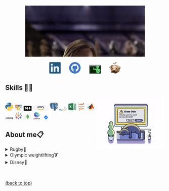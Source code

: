<html>
	<head>
	</head>
<p align="center">
	<a id="footer"><img src="https://github.com/samuelroiz/samuelroiz.github.io/blob/main/images_for_readme/hello_there.gif?raw=true" width="75%" height="auto"/></a>
</p>
<p align="center">
  <a href="https://www.linkedin.com/in/samuel-roiz/"><img width="36px" alt="Linkedln" title="Linkedln" src="https://github.com/samuelroiz/samuelroiz.github.io/blob/main/images_for_readme/linkedln_logo_retry.png?raw=true" /></a>
  &#8287;&#8287;&#8287;&#8287;&#8287;
  <a href="https://github.com/samuelroiz"><img width="36px" alt="GitHub Homepage" title="GitHub Homepage" src="https://github.com/samuelroiz/samuelroiz.github.io/blob/main/images_for_readme/github_icon_blue.png?raw=true"/></a>
  &#8287;&#8287;&#8287;&#8287;&#8287;
<a href="https://samuelroiz.github.io/index.html"><img width="36px" alt="Portfolio" title="Portfolio" src="https://github.com/samuelroiz/samuelroiz.github.io/blob/main/assets/images/pip_boy_imgg.jpeg"/></a>
&#8287;&#8287;&#8287;&#8287;&#8287;
<a href="https://samuelroiz.github.io/PAGES-FILES/dog-related/dog-blog.html"><img width="36px" alt="Dog Foster Rescue" title="Dog Foster Rescue" src="https://github.com/samuelroiz/samuelroiz.github.io/blob/main/assets/images/penny_head.png"/></a>
</p>
	<h2>  Skills &#x1F468;&#x200D;&#x1F4BB; </h2>
		<a href="https://github.com/samuelroiz"><img align="right" width="43.3%" src="https://github.com/samuelroiz/samuelroiz.github.io/blob/main/images_for_readme/cat_on_computer_gif.gif?raw=true"/></a>
<!-- 		<a href="https://github.com/samuelroiz"><img width="50%" src="https://github-readme-stats.vercel.app/api?username=samuelroiz"></a> -->
		<br>
		<a align="left" href="https://www.python.org/"><img alt="Python" title="Python"  width="25px" src="https://github.com/samuelroiz/samuelroiz.github.io/blob/main/images_for_readme/python_logo.jpg?raw=true"></a>
		<a align="left" href="https://html.com/"><img alt="HTML, JS, CSS" title="HTML/JS/CSS" width="25px" src="https://github.com/samuelroiz/samuelroiz.github.io/blob/main/images_for_readme/css_java_jss_logo.jpg?raw=true"></a>
		<a align="left" href=https://www.markdownguide.org/""><img alt="MARKDOWN" title="MARKDOWN" width="25px" src="https://github.com/samuelroiz/samuelroiz.github.io/blob/main/images_for_readme/markdown_logo.png?raw=true"></a>
		<a align="left" href="https://aws.amazon.com/"><img alt="AWS" title="AWS" width="50px" src="https://github.com/samuelroiz/samuelroiz.github.io/blob/main/images_for_readme/aws_logo.jpg?raw=true"></a>
		<a align="left" href="https://www.postgresql.org/"><img alt="PostgreSQL" title="PostgreSQL" width="25px" src="https://github.com/samuelroiz/samuelroiz.github.io/blob/main/images_for_readme/elephant_sql_logo.png?raw=true"></a>
		<a align="left" href="https://www.mysql.com/"><img alt="MySQL" title="MySQL" width="25px" src="https://github.com/samuelroiz/samuelroiz.github.io/blob/main/images_for_readme/mysql_logo.png?raw=true"></a>
		<a align="left" href="https://www.microsoft.com/en-us/microsoft-365/excel"><img alt="Excel" title="Excel" width="25px" src="https://github.com/samuelroiz/samuelroiz.github.io/blob/main/images_for_readme/excel_logo.png?raw=true"></a>
		<a align="left" href="https://jupyter.org/"><img alt="JupyterNotebook" title="JupyterNotebook" width="25px" src="https://github.com/samuelroiz/samuelroiz.github.io/blob/main/images_for_readme/jupyter_notebook_logo.png?raw=true"></a>
		<a align="left" href="https://www.mathworks.com/products/matlab.html"><img alt="Matlab" title="Matlab" width="25px" src="https://github.com/samuelroiz/samuelroiz.github.io/blob/main/images_for_readme/matlab_logo.jpg?raw=true"></a>
		<a align="left" href="https://neo4j.com/"><img alt="Neo4j" title="Neo4j" width="25px" src="https://github.com/samuelroiz/samuelroiz.github.io/blob/main/images_for_readme/Neo4j-logo_color.png?raw=true"></a>
		<a align="left" href="https://www.tableau.com/"><img alt="Tableau" title="Tableau" width="25px" src="https://github.com/samuelroiz/samuelroiz.github.io/blob/main/images_for_readme/tableau_logo.png?raw=true"></a>
		<a align="left" href="https://www.mongodb.com/"><img alt="Mongo DB" title="Mongo DB" width="25px" src="https://github.com/samuelroiz/samuelroiz.github.io/blob/main/images_for_readme/mongo_db_logo.jpg?raw=true"></a>
		<a align="left" href="https://www.jupiterone.com/"><img alt="JupiterOne" title="JupiterOne" width="25px" src="https://github.com/samuelroiz/samuelroiz.github.io/blob/main/images_for_readme/jupiterone-logo.jpg?raw=true"></a>
		<a align="left" href="https://www.atlassian.com/software/jira"><img alt="Jira" title="Jira" width="25px" src="https://github.com/samuelroiz/samuelroiz.github.io/blob/main/images_for_readme/jira_logo.png?raw=true"></a>
		<a align="left" href=""><img alt="" title="" width="25px" src=""></a>
		<a align="left" href=""><img alt="" title="" width="25px" src=""></a>
		<a align="left" href=""><img alt="" title="" width="25px" src=""></a>
</div>

<h2>  About me📋 </h2>
<div>
	<details>
		<summary>Rugby🏉</summary>
		<a href="https://www.instagram.com/csunmensrugbyclub/"><img align="right" width="35%" src="https://github.com/samuelroiz/samuelroiz.github.io/blob/main/images_for_readme/FEFD1742-5391-4C76-B11C-3E1B24E548E1_1_105_c.jpeg?raw=true"></a>
		<br>
		<p> &emsp; I started playing rugby as a child that was introduced to the sport by an Irish family in the bay area. I played through high school and college as I became the CSUN Men's rugby president for CSUN. My favorite rugby team is the IRFU and the Brave Blossoms. 
<br>
<br>
<br>
&emsp; <i>The photograph on the right is of me visiting Japan during the year of the <b>World Cup</b>.</i> </p>
&#8287;&#8287;&#8287;&#8287;&#8287;
<br>
<br>
<br>
	</details>
</div>

<div>
	<details>
		<summary>Olympic weightlifting🏋️</summary>
		<br>
		<a href="https://games.crossfit.com/athlete/558853"><img width="35%" align="right" src="https://github.com/samuelroiz/samuelroiz.github.io/blob/main/images_for_readme/snatch_all_day_gif.gif?raw=true"></a>
		<p align="left"> &emsp; I began my CrossFit career in 2009 at the Cave located in <b>Northern California</b>. In my early years, I took courses in gymnastics and parkour before joining the CrossFit community.
		
&emsp; After years of training as an athlete, I earned my CrossFit <b>Level 1 Certification</b> in 2016, with a specialization in <b>Olympic Weightlifting</b>, and began my coaching career. I have been a member of the CrossFit community since the beginning of CrossFit and my passion for fitness drives me to continue inspiring members to achieve their gym goals. Through my years of experience and training, I continue to share my knowledge and expertise with our hearing and non-hearing members as I is also proficient in <b>American Sign Language</b>.
<br>
<br>
<br>
&emsp; <i>The photograph on the right is of me snatching <b>255 </b> pounds. </i>
</p>
&#8287;&#8287;&#8287;&#8287;&#8287;
<br>
<br>
<br>
		</details>
</div>
<div>
	<details>
		<summary>Disney🏰</summary>
		<a href="https://www.instagram.com/dtdpinbusters/"><img align="right" width="35%" src="https://github.com/samuelroiz/samuelroiz.github.io/blob/main/images_for_readme/IMG_1060.jpg?raw=true"></a>
		<br>
		<p> &emsp; I enjoy going to Disneyland and collecting pins. I currently collect pins related to Sven and Kristoff from Frozen. I also collect Stitch as a pirate from Pirates of the Caribbean. I not only gather, but I also have a small business in the Disney community. The firm is for Disney pick-ups for customers that want pins, merchandise, and clothes. </p>
<br>
<br>
<br>
		<p>&emsp; <i> The photograph on the right is of my Sven and Kristoff collection. Collected since 2019. </i> </p>
&#8287;&#8287;&#8287;&#8287;&#8287;
<br>
<br>
<br>
	</details>
</div>
&#8287;&#8287;&#8287;&#8287;&#8287;
</p>
&#8287;&#8287;&#8287;&#8287;&#8287;
<div>

<div>
	<a href="#footer" align="right">(back to top)</a>
</div>
</html>


